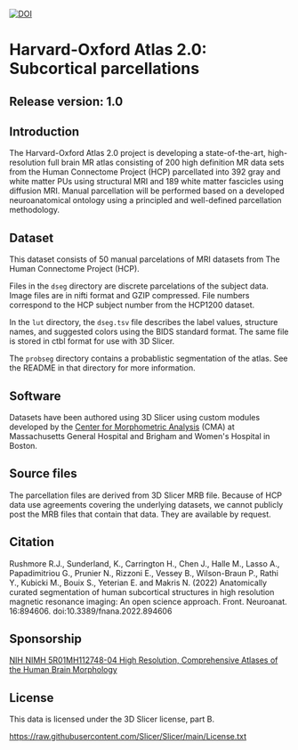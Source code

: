 [![DOI](https://zenodo.org/badge/521466842.svg)](https://zenodo.org/badge/latestdoi/521466842)

# Harvard-Oxford Atlas 2.0: Subcortical parcellations

## Release version: 1.0

## Introduction

The Harvard-Oxford Atlas 2.0 project is developing a state-of-the-art,
high-resolution full brain MR atlas consisting of 200 high definition
MR data sets from the Human Connectome Project (HCP) parcellated into
392 gray and white matter PUs using structural MRI and 189 white
matter fascicles using diffusion MRI. Manual parcellation will be
performed based on a developed neuroanatomical ontology using a
principled and well-defined parcellation methodology.

## Dataset

This dataset consists of 50 manual parcelations of MRI datasets from
The Human Connectome Project (HCP). 

Files in the `dseg` directory are discrete parcelations of the subject data. Image files are in nifti format and GZIP compressed. File numbers correspond to the HCP subject number from the HCP1200 dataset.

In the `lut` directory, the `dseg.tsv` file describes the label values,
structure names, and suggested colors using the BIDS standard format. The
same file is stored in ctbl format for use with 3D Slicer.

The `probseg` directory contains a probablistic segmentation of the atlas. See the README in that directory for more information.

## Software

Datasets have been authored using 3D Slicer using custom modules developed
by the [Center for Morphometric Analysis](https://cma.mgh.harvard.edu) (CMA)
at Massachusetts General Hospital and Brigham and Women's Hospital in Boston.

## Source files

The parcellation files are derived from 3D Slicer MRB file. Because
of HCP data use agreements covering the underlying datasets, we cannot publicly
post the MRB files that contain that data. They are available by request.

## Citation

Rushmore R.J., Sunderland, K., Carrington H., Chen J., Halle M., Lasso A., Papadimitriou G., Prunier N., Rizzoni E., Vessey B., Wilson-Braun P., Rathi Y.,  Kubicki M., Bouix S., Yeterian E. and Makris N. (2022) Anatomically curated segmentation of human subcortical structures in high resolution magnetic resonance imaging: An open science approach. Front. Neuroanat. 16:894606. doi:10.3389/fnana.2022.894606

## Sponsorship

[NIH NIMH 5R01MH112748-04 High Resolution, Comprehensive Atlases of the Human Brain Morphology](https://reporter.nih.gov/search/QhVboFoXdUe_XiAriH9B5w/project-details/10053340)

## License

This data is licensed under the 3D Slicer license, part B.

https://raw.githubusercontent.com/Slicer/Slicer/main/License.txt
